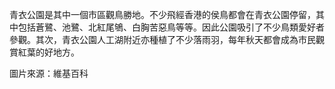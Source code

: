 青衣公園是其中一個市區觀鳥勝地。不少飛經香港的侯鳥都會在青衣公園停留，其中包括蒼鷺、池鷺、北紅尾鴝、白胸苦惡鳥等等。因此公園吸引了不少鳥類愛好者參觀。其次，青衣公園人工湖附近亦種植了不少落雨羽，每年秋天都會成為市民觀賞紅葉的好地方。

圖片來源：維基百科